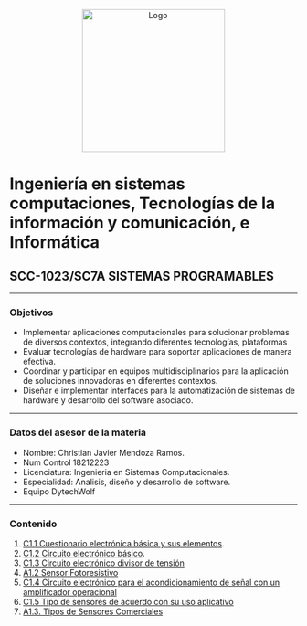 <p align="center">
    <img alt="Logo" src="https://www.tijuana.tecnm.mx/wp-content/themes/tecnm/images/logo_TECT.png" width=250 height=250>
</p>

# Ingeniería en sistemas computaciones, Tecnologías de la información y comunicación, e Informática

## SCC-1023/SC7A SISTEMAS PROGRAMABLES

---

###  Objetivos

+ Implementar aplicaciones computacionales para solucionar problemas de diversos contextos, integrando diferentes tecnologías, plataformas
+ Evaluar tecnologías de hardware para soportar aplicaciones de manera efectiva.
+ Coordinar y participar en equipos multidisciplinarios para la aplicación de soluciones innovadoras en diferentes contextos. 
+ Diseñar e implementar interfaces para la automatización de sistemas de hardware y desarrollo del software asociado. 


---

###  Datos del asesor de la materia

* Nombre: Christian Javier Mendoza Ramos.
* Num Control 18212223
* Licenciatura: Ingenieria en Sistemas Computacionales.
* Especialidad: Analisis, diseño y desarrollo de software.
* Equipo DytechWolf
---

###  Contenido

1.  [C1.1 Cuestionario electrónica básica y sus elementos](doc/C1.1_ElectronicaBasica_y_elementos_ChristianJavierMendozaRamos.md).
2.  [C1.2 Circuito electrónico básico](doc/C1.2_ElectronicaBasica_circuitos_Christian_Javier.md).
3.  [C1.3 Circuito electrónico divisor de tensión](doc/C1.3_Circuito_electrónico_divisor_de_tensión_Christian_Mendoza.md)
4.  [A1.2 Sensor Fotoresistivo](doc/A1.2_ChristianMendoza_DytechWolf.md)
5.  [C1.4 Circuito electrónico para el acondicionamiento de señal con un amplificador operacional](doc/C1.4_Acondicionador_de_senal_AmOP_ChristianMendoza.md)
6.  [C1.5 Tipo de sensores de acuerdo con su uso aplicativo](doc/C1.5_Tipos_de_sensores_ChristianMendoza.md)
7.  [A1.3. Tipos de Sensores Comerciales](doc/A1.3_ChristianMendoza_DytechWolf.md)
